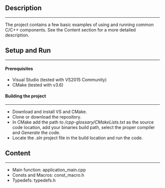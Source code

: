 ## Description
--------------
The project contains a few basic examples of using and running common C/C++ components. See the Content section for a more detailed description.

## Setup and Run
--------
#### Prerequisites
* Visual Studio (tested with VS2015 Community)
* CMake (tested with v3.6)

#### Building the project
--------
* Download and install VS and CMake.
* Clone or download the repository.
* In CMake add the path to */cpp-glossary/CMakeLists.txt* as the source code location, add your binaries build path, select the proper compiler and *Generate* the code.
* Locate the *.sln* project file in the build location and run the code.

## Content
--------------
* Main function: application_main.cpp
* Consts and Macros: const_macro.h
* Typedefs: typedefs.h
